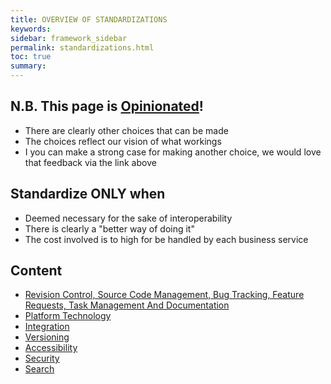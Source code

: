 ```yaml
---
title: OVERVIEW OF STANDARDIZATIONS
keywords:
sidebar: framework_sidebar
permalink: standardizations.html
toc: true
summary:
---
```


## **N.B. This page is [Opinionated](http://www.urbandictionary.com/define.php?term=Opinionated)!**
* There are clearly other choices that can be made
* The choices reflect our vision of what workings
* I you can make a strong case for making another choice, we would love that feedback via the link above

## Standardize ONLY when
* Deemed necessary for the sake of interoperability
* There is clearly a "better way of doing it"
* The cost involved is to high for be handled by each business service

## Content
* [Revision Control, Source Code Management, Bug Tracking, Feature Requests, Task Management And Documentation](standardizations-management.html)
* [Platform Technology](standardizations-platform-technology.html)
* [Integration](standardizations-integration.html)
* [Versioning](standardizations-versioning.html)
* [Accessibility](standardizations-accessibility.html)
* [Security](standardizations-security.html)
* [Search](standardizations-search.html)
